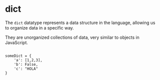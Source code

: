 # dict

The `dict` datatype represents a data structure in the language, allowing us to organize data in a specific way.

They are unorganized collections of data, very similar to objects in JavaScript.


```

someDict = {
    'a': [1,2,3],
    'b': False,
    'c': "HOLA"
}
```